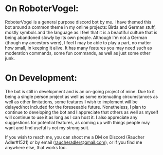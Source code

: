 # On RoboterVogel:
RoboterVogel is a general purpose discord bot by me.
I have themed this bot around a common theme in my online projects: Birds and German stuff, mostly symbols and the language as I feel that it is a beautiful culture that is being abandoned slowly by its own people. Although I'm not a German (though my ancestors were), I feel I may be able to play a part, no matter how small, in keeping it alive.
It has many features you may need such as moderation commands, some fun commands, as well as just some other junk.

# On Development:
The bot is still in development and is an on-going project of mine.
Due to it being a single person project as well as some extenuating circumstances as well as other limitations, some features I wish to implement will be delayed/not included for the foreseeable future.
Nonetheless, I plan to continue to developing the bot and I appreciate that others as well as myself will continue to use it as long as I can host it.
I also appreciate any suggestions for potential features, as coming up with things people may want and find useful is not my strong suit.

If you wish to reach me, you can shoot me a DM on Discord (Raucher Adler#1521) or by email (raucheradler@gmail.com), or if you find me anywhere else, that works too.
